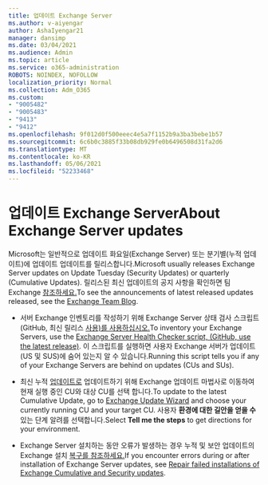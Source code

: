 ```yaml
---
title: 업데이트 Exchange Server
ms.author: v-aiyengar
author: AshaIyengar21
manager: dansimp
ms.date: 03/04/2021
ms.audience: Admin
ms.topic: article
ms.service: o365-administration
ROBOTS: NOINDEX, NOFOLLOW
localization_priority: Normal
ms.collection: Adm_O365
ms.custom:
- "9005482"
- "9005483"
- "9413"
- "9412"
ms.openlocfilehash: 9f012d0f500eeec4e5a7f1152b9a3ba3bebe1b57
ms.sourcegitcommit: 6c6b0c3885f33b08db929fe0b6496508d31fa2d6
ms.translationtype: MT
ms.contentlocale: ko-KR
ms.lasthandoff: 05/06/2021
ms.locfileid: "52233468"
---
```

# <a name="about-exchange-server-updates"></a><span data-ttu-id="5d568-102">업데이트 Exchange Server</span><span class="sxs-lookup"><span data-stu-id="5d568-102">About Exchange Server updates</span></span>

<span data-ttu-id="5d568-103">Microsoft는 일반적으로 업데이트 화요일(Exchange Server) 또는 분기별(누적 업데이트)에 업데이트 업데이트를 릴리스합니다.</span><span class="sxs-lookup"><span data-stu-id="5d568-103">Microsoft usually releases Exchange Server updates on Update Tuesday (Security Updates) or quarterly (Cumulative Updates).</span></span> <span data-ttu-id="5d568-104">릴리스된 최신 업데이트의 공지 사항을 확인하면 팀 Exchange [참조하세요.](https://aka.ms/ehlo)</span><span class="sxs-lookup"><span data-stu-id="5d568-104">To see the announcements of latest released updates released, see the [Exchange Team Blog](https://aka.ms/ehlo).</span></span>

- <span data-ttu-id="5d568-105">서버 Exchange 인벤토리를 작성하기 위해 Exchange Server 상태 검사 스크립트(GitHub, 최신 릴리스 [사용)를 사용하십시오.](https://aka.ms/ExchangeHealthChecker)</span><span class="sxs-lookup"><span data-stu-id="5d568-105">To inventory your Exchange Servers, use the [Exchange Server Health Checker script, (GitHub, use the latest release)](https://aka.ms/ExchangeHealthChecker).</span></span> <span data-ttu-id="5d568-106">이 스크립트를 실행하면 사용자 Exchange 서버가 업데이트(US 및 SUS)에 숨어 있는지 알 수 있습니다.</span><span class="sxs-lookup"><span data-stu-id="5d568-106">Running this script tells you if any of your Exchange Servers are behind on updates (CUs and SUs).</span></span>

- <span data-ttu-id="5d568-107">최신 누적 [업데이트로](https://aka.ms/ExchangeUpdateWizard) 업데이트하기 위해 Exchange 업데이트 마법사로 이동하여 현재 실행 중인 CU와 대상 CU를 선택 합니다.</span><span class="sxs-lookup"><span data-stu-id="5d568-107">To update to the latest Cumulative Update, go to [Exchange Update Wizard](https://aka.ms/ExchangeUpdateWizard) and choose your currently running CU and your target CU.</span></span> <span data-ttu-id="5d568-108">사용자 **환경에 대한 길안을 얻을 수** 있는 단계 알려를 선택합니다.</span><span class="sxs-lookup"><span data-stu-id="5d568-108">Select **Tell me the steps** to get directions for your environment.</span></span>

- <span data-ttu-id="5d568-109">Exchange Server 설치하는 동안 오류가 발생하는 경우 누적 및 보안 업데이트의 Exchange 설치 [복구를 참조하세요.](https://docs.microsoft.com/exchange/troubleshoot/client-connectivity/exchange-security-update-issues)</span><span class="sxs-lookup"><span data-stu-id="5d568-109">If you encounter errors during or after installation of Exchange Server updates, see [Repair failed installations of Exchange Cumulative and Security updates](https://docs.microsoft.com/exchange/troubleshoot/client-connectivity/exchange-security-update-issues).</span></span>
